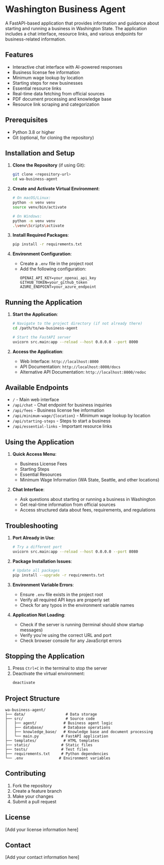 # Washington Business Agent

A FastAPI-based application that provides information and guidance about starting and running a business in Washington State. The application includes a chat interface, resource links, and various endpoints for business-related information.

## Features

- Interactive chat interface with AI-powered responses
- Business license fee information
- Minimum wage lookup by location
- Starting steps for new businesses
- Essential resource links
- Real-time data fetching from official sources
- PDF document processing and knowledge base
- Resource link scraping and categorization

## Prerequisites

- Python 3.8 or higher
- Git (optional, for cloning the repository)

## Installation and Setup

1. **Clone the Repository** (if using Git):
   ```bash
   git clone <repository-url>
   cd wa-business-agent
   ```

2. **Create and Activate Virtual Environment**:
   ```bash
   # On macOS/Linux:
   python -m venv venv
   source venv/bin/activate

   # On Windows:
   python -m venv venv
   .\venv\Scripts\activate
   ```

3. **Install Required Packages**:
   ```bash
   pip install -r requirements.txt
   ```

4. **Environment Configuration**:
   - Create a `.env` file in the project root
   - Add the following configuration:
     ```
     OPENAI_API_KEY=your_openai_api_key
     GITHUB_TOKEN=your_github_token
     AZURE_ENDPOINT=your_azure_endpoint
     ```

## Running the Application

1. **Start the Application**:
   ```bash
   # Navigate to the project directory (if not already there)
   cd /path/to/wa-business-agent

   # Start the FastAPI server
   uvicorn src.main:app --reload --host 0.0.0.0 --port 8000
   ```

2. **Access the Application**:
   - Web Interface: `http://localhost:8000`
   - API Documentation: `http://localhost:8000/docs`
   - Alternative API Documentation: `http://localhost:8000/redoc`

## Available Endpoints

- `/` - Main web interface
- `/api/chat` - Chat endpoint for business inquiries
- `/api/fees` - Business license fee information
- `/api/minimum-wage/{location}` - Minimum wage lookup by location
- `/api/starting-steps` - Steps to start a business
- `/api/essential-links` - Important resource links

## Using the Application

1. **Quick Access Menu**:
   - Business License Fees
   - Starting Steps
   - Essential Resources
   - Minimum Wage Information (WA State, Seattle, and other locations)

2. **Chat Interface**:
   - Ask questions about starting or running a business in Washington
   - Get real-time information from official sources
   - Access structured data about fees, requirements, and regulations

## Troubleshooting

1. **Port Already in Use**:
   ```bash
   # Try a different port
   uvicorn src.main:app --reload --host 0.0.0.0 --port 8080
   ```

2. **Package Installation Issues**:
   ```bash
   # Update all packages
   pip install --upgrade -r requirements.txt
   ```

3. **Environment Variable Errors**:
   - Ensure `.env` file exists in the project root
   - Verify all required API keys are properly set
   - Check for any typos in the environment variable names

4. **Application Not Loading**:
   - Check if the server is running (terminal should show startup messages)
   - Verify you're using the correct URL and port
   - Check browser console for any JavaScript errors

## Stopping the Application

1. Press `Ctrl+C` in the terminal to stop the server
2. Deactivate the virtual environment:
   ```bash
   deactivate
   ```

## Project Structure

```
wa-business-agent/
├── data/                  # Data storage
├── src/                   # Source code
│   ├── agent/            # Business agent logic
│   ├── database/         # Database operations
│   ├── knowledge_base/   # Knowledge base and document processing
│   └── main.py          # FastAPI application
├── templates/            # HTML templates
├── static/              # Static files
├── tests/               # Test files
├── requirements.txt     # Python dependencies
└── .env                # Environment variables
```

## Contributing

1. Fork the repository
2. Create a feature branch
3. Make your changes
4. Submit a pull request

## License

[Add your license information here]

## Contact

[Add your contact information here] 